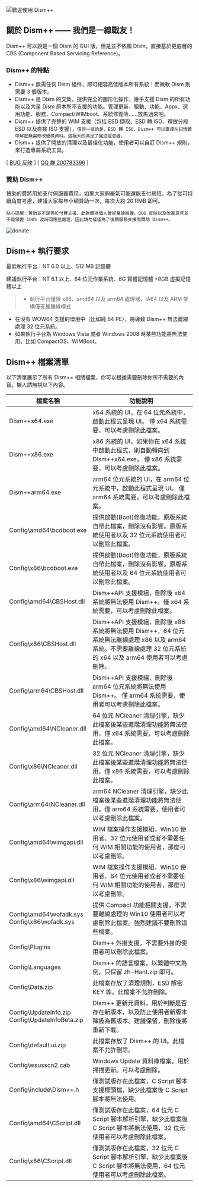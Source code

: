 ![歡迎使用 Dism++](../images/logo.png "歡迎使用 Dism++")  

## 關於 Dism++ —— **我們是一線戰友！**

Dism++ 可以說是一個 Dism 的 GUI 版，但是並不依賴 Dism，直接基於更底層的 CBS (Component Based Servicing Reference)。


### Dism++ 的特點
* Dism++ 無需任何 Dism 組件，即可相容高低版本所有系統！而微軟 Dism 則需要 3 個版本。
* Dism++ 是 Dism 的交集，提供完全的圖形化操作，幾乎支援 Dism 的所有功能以及大量 Dism 原本所不支援的功能。管理更新、驅動、功能、Appx、選用功能、服務、Compact/WIMboot、系統修復等……放馬過來吧。
* Dism++ 提供了完整的 WIM 支援（包括 ESD 擷取、ESD 轉 ISO、釋放分段 ESD 以及直接 ISO 支援），`值得一提的是，ESD 轉 ISO，Dism++ 可以直接在記憶體中解密無需修改硬碟資料。這極大的滿足了強迫症患者。`
* Dism++ 提供了開放的清理以及最佳化功能，使用者可以自訂 Dism++ 規則，來打造專屬系統工具。

[ [BUG 反映](https://github.com/Chuyu-Team/Dism-Multi-language/issues) ]
[ [QQ 群 200783396](http://shang.qq.com/wpa/qunwpa?idkey=07a04c095aee1e31f54b82ba98499a5b49aa10185f975946243ba68e0134a34e) ]

### 贊助 Dism++
贊助的費將用於支付伺服器費用，如果大家夠豪氣可能還能支付房租。為了從可持續角度考慮，建議大家每年小額贊助一次，每次大約 20 RMB 即可。

`貼心提醒：贊助並不是等於付費支援，此軟體為個人愛好業餘維護。BUG 反映以及改進意見並不能保證 100% 及時回應並處理。因此請勿僅僅為了後期服務支援而贊助 Dism++。`

![donate](../images/donate.png)

## Dism++ 執行要求

最低執行平台：NT 6.0 以上、512 MB 記憶體

建議執行平台：NT 6.1 以上、64 位元作業系統、8G 實體記憶體 +8GB 虛擬記憶體以上

>* 執行平台僅限 x86、amd64 以及 arm64 處理器，IA64 以及 ARM 架構僅支援離線模式
* 在沒有 WOW64 支援的環境中（比如純 64 PE），將導致 Dism++ 無法離線處理 32 位元系統。
* 如果執行平台為 Windows Vista 或者 Windows 2008 時某些功能將無法使用，比如 CompactOS、WIMBoot。

## Dism++ 檔案清單

以下清單展示了所有 Dism++ 相關檔案，你可以根據需要刪除你所不需要的內容。懶人請無視以下內容。

| 檔案名稱 | 功能說明
| -------- | -------
|Dism++x64.exe|x64 系統的 UI，在 64 位元系統中，啟動此程式呈現 UI。 僅 x64 系統需要，可以考慮刪除此檔案。
|Dism++x86.exe|x86 系統的 UI，如果你在 x64 系統中啟動此程式，則自動轉向到 Dism++x64.exe。 僅 x86 系統需要，可以考慮刪除此檔案。
|Dism++arm64.exe|arm64 位元系統的 UI，在 arm64 位元系統中，啟動此程式呈現 UI。 僅 arm64 系統需要，可以考慮刪除此檔案。
|Config\amd64\bcdboot.exe|提供啟動(Boot)修復功能，原版系統自帶此檔案，刪除沒有影響。原版系統使用者以及 32 位元系統使用者可以刪除此檔案。
|Config\x86\bcdboot.exe|提供啟動(Boot)修復功能，原版系統自帶此檔案，刪除沒有影響。原版系統使用者以及 64 位元系統使用者可以刪除此檔案。
|Config\amd64\CBSHost.dll|Dism++API 支援模組，刪除後 x64 系統將無法使用 Dism++。僅 x64 系統需要，可以考慮刪除此檔案。
|Config\x86\CBSHost.dll|Dism++API 支援模組，刪除後 x86 系統將無法使用 Dism++，64 位元系統無法離線處理 x86 以及 arm64 系統。不需要離線處理 32 位元系統的 x64 以及 arm64 使用者可以考慮刪除。
|Config\arm64\CBSHost.dll|Dism++API 支援模組，刪除後 arm64 位元系統將無法使用Dism++。 僅 arm64 系統需要，使用者可以考慮刪除此檔案。
|Config\amd64\NCleaner.dll|64 位元 NCleaner 清理引擎，缺少此檔案後某些進階清理功能將無法使用，僅 x64 系統需要，可以考慮刪除此檔案。
|Config\x86\NCleaner.dll|32 位元 NCleaner 清理引擎，缺少此檔案後某些進階清理功能將無法使用，僅 x86 系統需要，可以考慮刪除此檔案。
|Config\arm64\NCleaner.dll|arm64 NCleaner 清理引擎，缺少此檔案後某些進階清理功能將無法使用，僅 arm64 系統需要，使用者可以考慮刪除此檔案。
|Config\amd64\wimgapi.dll|WIM 檔案操作支援模組，Win10 使用者、32 位元使用者或者不需要任何 WIM 相關功能的使用者，那麼可以考慮刪除。
|Config\x86\wimgapi.dll|WIM 檔案操作支援模組，Win10 使用者、64 位元使用者或者不需要任何 WIM 相關功能的使用者，那麼可以考慮刪除。
|Config\amd64\wofadk.sys<br>Config\x86\wofadk.sys|提供 Compact 功能相關支援，不需要離線處理的 Win10 使用者可以考慮刪除此檔案。強烈建議不要刪除這些檔案。
|Config\Plugins|Dism++ 外掛支援，不需要外掛的使用者可以刪除此檔案。
|Config\Languages|Dism++ 的語言檔案，以繁體中文為例，只保留 zh-Hant.zip 即可。
|Config\Data.zip|此檔案存放了清理規則，ESD 解密 KEY 等。此檔案不允許刪除。
|Config\UpdateInfo.zip<br>Config\UpdateInfoBeta.zip|Dism++ 更新元資料，用於判斷是否存在新版本，以及防止使用者新版本降級為舊版本。建議保留，刪除後將重新下載。
|Config\default.ui.zip|此檔案存放了 Dism++ 的 UI。此檔案不允許刪除。
|Config\wsusscn2.cab|Windows Update 資料庫檔案，用於掃描更新。可以考慮刪除。
|Config\include\Dism++.h|僅測試版存在此檔案，C Script 腳本支援標頭檔，缺少此檔案後 C Script 腳本將無法使用。
|Config\amd64\CScript.dll|僅測試版存在此檔案，64 位元 C Script 腳本解析引擎，缺少此檔案後 C Script 腳本將無法使用，32 位元使用者可以考慮刪除此檔案。
|Config\x86\CScript.dll|僅測試版存在此檔案，32 位元 C Script 腳本解析引擎，缺少此檔案後 C Script 腳本將無法使用，64 位元使用者可以考慮刪除此檔案。
